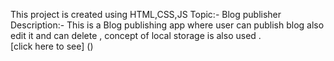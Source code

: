 
This project is created using HTML,CSS,JS
Topic:- Blog publisher
Description:- This is a Blog publishing app where user can publish blog also edit it and can delete , concept of local storage is also used .   
[click here to see] () 